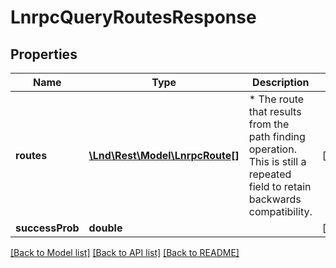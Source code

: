 # LnrpcQueryRoutesResponse

## Properties
Name | Type | Description | Notes
------------ | ------------- | ------------- | -------------
**routes** | [**\Lnd\Rest\Model\LnrpcRoute[]**](LnrpcRoute.md) | * The route that results from the path finding operation. This is still a repeated field to retain backwards compatibility. | [optional] 
**successProb** | **double** |  | [optional] 

[[Back to Model list]](../README.md#documentation-for-models) [[Back to API list]](../README.md#documentation-for-api-endpoints) [[Back to README]](../README.md)


